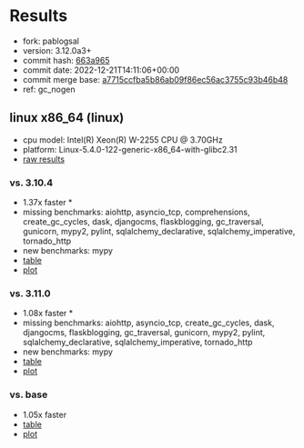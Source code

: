 # Results

- fork: pablogsal
- version: 3.12.0a3+
- commit hash: [663a965](https://github.com/pablogsal/cpython/commit/663a965)
- commit date: 2022-12-21T14:11:06+00:00
- commit merge base: [a7715ccfba5b86ab09f86ec56ac3755c93b46b48](https://github.com/pablogsal/cpython/commit/a7715ccfba5b86ab09f86ec56ac3755c93b46b48)
- ref: gc_nogen

## linux x86_64 (linux)

- cpu model: Intel(R) Xeon(R) W-2255 CPU @ 3.70GHz
- platform: Linux-5.4.0-122-generic-x86_64-with-glibc2.31
- [raw results](bm-20221221-linux-x86_64-pablogsal-gc_nogen-3.12.0a3%2B-663a965.json)

### vs. 3.10.4

- 1.37x faster \*
- missing benchmarks: aiohttp, asyncio_tcp, comprehensions, create_gc_cycles, dask, djangocms, flaskblogging, gc_traversal, gunicorn, mypy2, pylint, sqlalchemy_declarative, sqlalchemy_imperative, tornado_http
- new benchmarks: mypy
- [table](bm-20221221-linux-x86_64-pablogsal-gc_nogen-3.12.0a3%2B-663a965-vs-3.10.4.md)
- [plot](bm-20221221-linux-x86_64-pablogsal-gc_nogen-3.12.0a3%2B-663a965-vs-3.10.4.png)

### vs. 3.11.0

- 1.08x faster \*
- missing benchmarks: aiohttp, asyncio_tcp, create_gc_cycles, dask, djangocms, flaskblogging, gc_traversal, gunicorn, mypy2, pylint, sqlalchemy_declarative, sqlalchemy_imperative, tornado_http
- new benchmarks: mypy
- [table](bm-20221221-linux-x86_64-pablogsal-gc_nogen-3.12.0a3%2B-663a965-vs-3.11.0.md)
- [plot](bm-20221221-linux-x86_64-pablogsal-gc_nogen-3.12.0a3%2B-663a965-vs-3.11.0.png)

### vs. base

- 1.05x faster
- [table](bm-20221221-linux-x86_64-pablogsal-gc_nogen-3.12.0a3%2B-663a965-vs-base.md)
- [plot](bm-20221221-linux-x86_64-pablogsal-gc_nogen-3.12.0a3%2B-663a965-vs-base.png)

